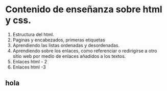 # Contenido de enseñanza sobre html y css.
<ol>
    <li> Estructura del html.</li>
    <li> Paginas y encabezados, primeras etiquetas</li>
    <li> Aprendiendo las listas ordenadas y desordenadas.</li>
    <li>Aprendiendo sobre los enlaces, como referenciar o redirigirse a otro sitio web por medio de enlaces añadidos a los textos.</li>
    <li>Enlaces html - 2</li>
    <li>Enlaces html -3 </li>
</ol>

## hola
